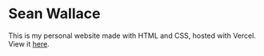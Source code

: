 # Sean Wallace
This is my personal website made with HTML and CSS, hosted with Vercel.
View it [here](https://www.seanjw.com/).

